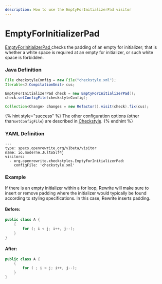 ```yaml
---
description: How to use the EmptyForInitializerPad visitor
---
```


# EmptyForInitializerPad

[EmptyForInitializerPad ](https://checkstyle.sourceforge.io/config_whitespace.html#EmptyForInitializerPad)checks the padding of an empty for initializer; that is whether a white space is required at an empty for initializer, or such white space is forbidden.

### Java Definition 

```java
File checkstyleConfig = new File("checkstyle.xml");
Iterable<J.CompilationUnit> cus;

EmptyForInitializerPad check = new EmptyForInitializerPad();
check.setConfigFile(checkstyleConfig);

Collection<Change> changes = new Refactor().visit(check).fix(cus);
```

{% hint style="success" %}
The other configuration options \(other than`setConfigFile`\) are described in [Checkstyle](./#configuration-options).
{% endhint %}

### YAML Definition

```text
---
type: specs.openrewrite.org/v1beta/visitor
name: io.moderne.JultoSlf4j
visitors:
  - org.openrewrite.checkstyles.EmptyForInitializerPad:
    configFile: 'checkstyle.xml'
```

### Example

If there is an empty initializer within a for loop, Rewrite will make sure to insert or remove padding where the initializer would typically be found according to styling specifications. In this case, Rewrite inserts padding.

#### Before:

```java
public class A {
    {
        for (; i < j; i++, j--);
    }
}
```

#### After:

```java
public class A {
    {
        for ( ; i < j; i++, j--);
    }
}
```

